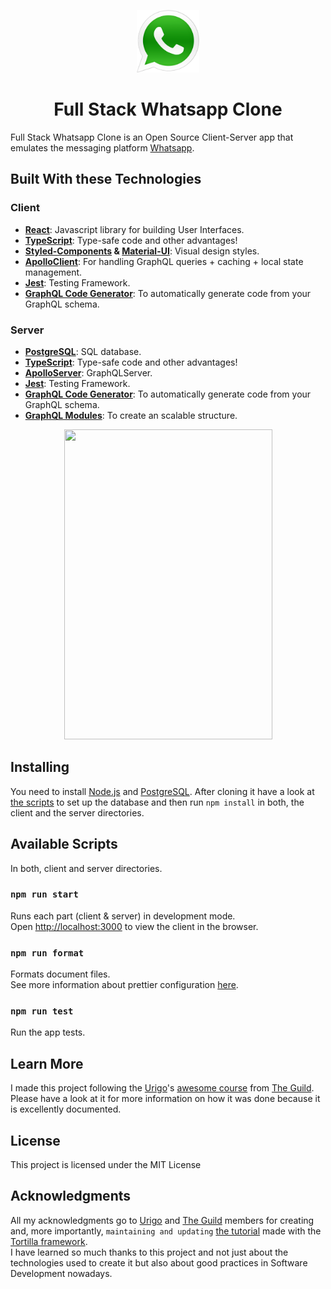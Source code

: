 <p align="center">
  <img width="100" height="100" src="./assets/whatsapp-icon.png">
</p>
<h1 style="text-align: center;">
 Full Stack Whatsapp Clone
</h1>

Full Stack Whatsapp Clone is an Open Source Client-Server app that emulates the messaging platform [Whatsapp](https://www.whatsapp.com/).

## Built With these Technologies

### Client

- **[React](https://reactjs.org/)**: Javascript library for building User Interfaces.
- **[TypeScript](https://www.typescriptlang.org/)**: Type-safe code and other advantages!
- **[Styled-Components](https://styled-components.com) & [Material-UI](https://material-ui.com)**: Visual design styles.
- **[ApolloClient](https://www.apollographql.com/client/)**: For handling GraphQL queries + caching + local state management.
- **[Jest](https://jestjs.io/)**: Testing Framework.
- **[GraphQL Code Generator](https://graphql-code-generator.com/)**: To automatically generate code from your GraphQL schema.

### Server

- **[PostgreSQL](https://www.postgresql.org/)**: SQL database.
- **[TypeScript](https://www.typescriptlang.org/)**: Type-safe code and other advantages!
- **[ApolloServer](https://www.apollographql.com/server/)**: GraphQLServer.
- **[Jest](https://jestjs.io/)**: Testing Framework.
- **[GraphQL Code Generator](https://graphql-code-generator.com/)**: To automatically generate code from your GraphQL schema.
- **[GraphQL Modules](https://graphql-modules.com/)**: To create an scalable structure.

<p align="center">
  <img width="333" height="496" src="./assets/whatsapp-clone-example.gif">
</p>

## Installing

You need to install [Node.js](https://nodejs.org/en/) and [PostgreSQL](https://www.postgresql.org/). After cloning it have a look at [the scripts](https://github.com/reymon359/full-stack-whatsapp-clone/blob/8f582b36caec9fd4e4f3489177b361185b22af43/server/db.ts#L37) to set up the database and then run `npm install` in both, the client and the server directories.

## Available Scripts

In both, client and server directories.

### `npm run start`

Runs each part (client & server) in development mode.<br />
Open [http://localhost:3000](http://localhost:3000) to view the client in the browser.

### `npm run format`

Formats document files.<br />
See more information about prettier configuration [here](https://prettier.io/docs/en/configuration.html).

### `npm run test`

Run the app tests.

## Learn More

I made this project following the [Urigo](https://github.com/Urigo)'s [awesome course](https://www.tortilla.academy/Urigo/WhatsApp-Clone-Tutorial/master) from [The Guild](https://the-guild.dev/). Please have a look at it for more information on how it was done because it is excellently documented.

## License

This project is licensed under the MIT License

## Acknowledgments

All my acknowledgments go to [Urigo](https://github.com/Urigo) and [The Guild](https://the-guild.dev/) members for creating and, more importantly, `maintaining and updating` [the tutorial](https://github.com/Urigo/WhatsApp-Clone-Tutorial) made with the [Tortilla framework](https://www.tortilla.academy/). <br /> I have learned so much thanks to this project and not just about the technologies used to create it but also about good practices in Software Development nowadays.
